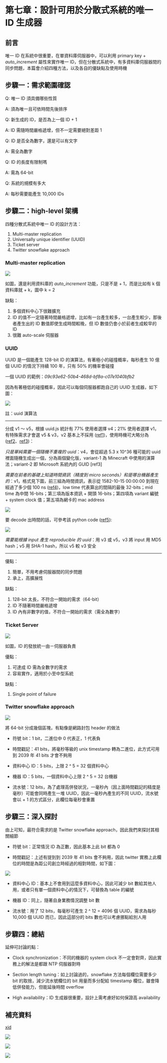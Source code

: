 # 第七章：設計可用於分散式系統的唯一 ID 生成器

## 前言

唯一 ID 在系統中很重要，在單資料庫伺服器中，可以利用 primary key + _auto_increment_ 屬性來實作唯一 ID，但在分散式系統中，有多資料庫伺服器間的同步問題，本篇會介紹四種方法，以及各自的優缺點及使用時機

## 步驟一：需求範圍確認

Q: 唯一 ID 須具備哪些性質

A: 須為唯一且可依時間先後排序

Q: 新生成的 ID，是否為上一個 ID + 1

A: ID 需隨時間嚴格遞增，但不一定需要絕對差距 1

Q: ID 是否全為數字，還是可以有文字

A: 需全為數字

Q: ID 的長度有限制嗎

A: 需為 64-bit

Q: 系統的規模有多大

A: 每秒需要能產生 10,000 IDs

## 步驟二：high-level 架構

四種分散式系統中唯一 ID 的設計方法：

1. Multi-master replication
2. Universally unique identifier (UUID)
3. Ticket server
4. Twitter snowflake approach

### Multi-master replication

![](assets/multi_master.png)

如圖，還是利用資料庫的 _auto_increment_ 功能，只是不是 + 1，而是比如有 k 個資料庫就 + k，圖中 k = 2

缺點：

1. 多個資料中心下很難擴充
2. ID 的值不一定隨著時間嚴格遞增，比如有一台產生較多，一台產生較少，那後者產生出的 ID 數值即使生成時間較晚，但 ID 數值仍會小於前者生成較早的 ID
3. 很難 auto-scale 伺服器

### UUID

UUID 是一個能產生 128-bit ID 的演算法，有著極小的碰撞概率，每秒產生 10 億個 UUID 的情況下持續 100 年，只有 50% 的機率會碰撞

一個 UUID 的範例：_09c93e62-50b4-468d-bf8a-c07e1040bfb2_

因為有著極低的碰撞概率，因此可以每個伺服器都跑自己的 UUID 生成器，如下圖：

![](assets/uuid.png)

註：uuid 演算法

---

分成 v1 ～ v5，根據 uuid.js 統計有 77% 使用者選擇 v4；21% 使用者選擇 v1，有特殊需求才會選 v5 & v3，v2 基本上不採用 ([ref1](https://yuanchieh.page/posts/2020/2020-12-01-uuid-%E5%8E%9F%E7%90%86%E8%88%87%E5%AF%A6%E4%BD%9C%E5%88%86%E6%9E%90-%E8%A9%B2%E5%A6%82%E4%BD%95%E6%8C%91%E9%81%B8%E9%81%A9%E5%90%88%E7%9A%84-uuid-%E7%89%88%E6%9C%AC/))，使用時機可大略分為 ([ref2](https://stackoverflow.com/questions/20342058/which-uuid-version-to-use)、[ref3](https://www.uuidtools.com/uuid-versions-explained))：

_只是單純需要一個隨機不重複的 uuid_：v4，會從超過 5.3 x 10^36 種可能的 uuid 裡面隨機生成出一個，分為兩個變化版，variant-1 為 Minecraft 中使用的演算法；variant-2 即 Microsoft 系統內的 GUID [ref3]

_需要在前者的基礎上知道時間資訊（精度到 micro seconds）和是哪台機器產生的_：v1，格式見下圖，前三組為時間資訊，表示從 1582-10-15 00:00:00 到現在經過了多少個 100 ns ([ref4](https://stackoverflow.com/questions/3795554/extract-the-time-from-a-uuid-v1-in-python))，low time 代表算出的間隔的最後 32-bits；mid time 為中間 16-bits；第三項為版本資訊 + 開頭 16-bits；第四項為 variant 編號 + system clock 值；第五項為網卡的 mac address

![](assets/uuid_v1.png)

要 decode 出時間的話，可參考該 python code ([ref5](https://stackoverflow.com/questions/17571100/how-to-extract-timestamp-from-uuid-v1-timeuuid-using-javascript)):

![](assets/uuid_v1_decode.png)

_需要能根據 input 產生 reproducible 的 uuid_：用 v3 或 v5，v3 將 input 用 MD5 hash；v5 用 SHA-1 hash，所以 v5 較 v3 安全

---

優點：

1. 簡單，不用考慮伺服器間的同步問題
2. 承上，高擴展性

缺點：

1. 128-bit 太長，不符合一開始的需求（64-bit）
2. ID 不隨著時間嚴格遞增
3. ID 內有非數字的值，不符合一開始的需求（需全為數字）

### Ticket Server

![](assets/ticket_server.png)

如圖，ID 的發放統一由ㄧ伺服器負責

優點：

1. 可達成 ID 需為全數字的需求
2. 容易實作，適用於小至中型系統

缺點：

1. Single point of failure

### Twitter snowflake approach

![](assets/snowflake.png)

將 64-bit 分成幾個區塊，有點像是網路封包 header 的做法

- 符號 bit：1 bit，二進位中 0 代表正，1 代表負

- 時間戳記：41 bits，將毫秒等級的 unix timestamp 轉為二進位，此方式可用到 2039 年 41 bits 才會不夠用

- 資料中心 ID：5 bits，上限 2 ^ 5 = 32 個資料中心

- 機器 ID：5 bits，一個資料中心上限 2 ^ 5 = 32 台機器

- 流水號：12 bits，為了處理高併發狀況，一毫秒內（因上面時間戳記的精度是毫秒）可能會同時產生一堆 UUID，因此一毫秒內產生的不同 UUID，流水號會以 + 1 的方式區分，此欄位每毫秒會重置

## 步驟三：深入探討

由上可知，最符合需求的是 Twitter snowflake approach，因此我們來探討其相關細節

- 符號 bit：正常情況 ID 為正數，因此基本上此 bit 都為 0

- 時間戳記：上述有提到到 2039 年 41 bits 會不夠用，因此 twitter 實務上此欄位的時間是為距公司創立時經過的相對時間，如下圖：

![](assets/twitter_time.png)

- 資料中心 ID：基本上不會用到這麼多資料中心，因此可減少 bit 數給其他人用，或者只有單一個資料中心的情況下，可替換為 table 的編號

- 機器 ID：同上，隨著自身業務情況調整 bit 數

- 流水號：用了 12 bits，每毫秒可產生 2 ^ 12 = 4096 個 UUID，需求為每秒 10,000 個 UUID 而已，因此這部分的 bits 數也可以考慮挪點給別人用

## 步驟四：總結

延伸可討論的點：

- Clock synchronization：不同的機器的 system clock 不一定會對齊，因此實務上的解法是都跟 NTP 伺服器對時

- Section length tuning：如上討論過的，snowflake 方法每個欄位需要多少 bit 的取捨，減少流水號欄位的 bit 用量而多分配給 timestamp 欄位，雖會降低併發能力，但能延後時間 overflow

- High availability：ID 生成器很重要，設計上需考慮好如何保證高 availability

## 補充資料
[xid](https://github.com/rs/xid)

![](assets/xid.png)

![](assets/xid_note.png)

![](assets/benchmark.png)
